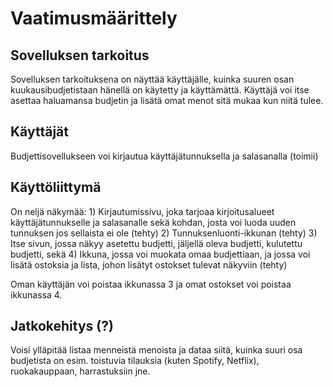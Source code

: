 # **Vaatimusmäärittely**
## **Sovelluksen tarkoitus**
Sovelluksen tarkoituksena on näyttää käyttäjälle, kuinka suuren osan kuukausibudjetistaan hänellä on käytetty ja käyttämättä. Käyttäjä voi itse asettaa haluamansa budjetin ja lisätä omat menot sitä mukaa kun niitä tulee.

## **Käyttäjät**
Budjettisovellukseen voi kirjautua käyttäjätunnuksella ja salasanalla (toimii)

## **Käyttöliittymä**
On neljä näkymää: 1) Kirjautumissivu, joka tarjoaa kirjoitusalueet käyttäjätunnukselle ja salasanalle sekä kohdan, josta voi luoda uuden tunnuksen jos sellaista ei ole (tehty) 2) Tunnuksenluonti-ikkunan (tehty) 3) Itse sivun, jossa näkyy asetettu budjetti, jäljellä oleva budjetti, kulutettu budjetti, sekä 4) Ikkuna, jossa voi muokata omaa budjettiaan, ja jossa voi lisätä ostoksia ja lista, johon lisätyt ostokset tulevat näkyviin (tehty)

Oman käyttäjän voi poistaa ikkunassa 3 ja omat ostokset voi poistaa ikkunassa 4.

## **Jatkokehitys (?)**
Voisi ylläpitää listaa menneistä menoista ja dataa siitä, kuinka suuri osa budjetista on esim. toistuvia tilauksia (kuten Spotify, Netflix), ruokakauppaan, harrastuksiin jne.
